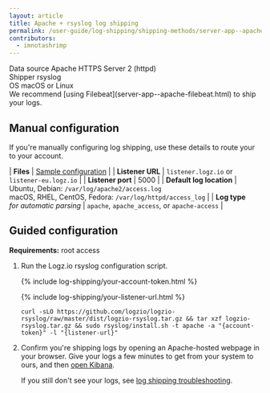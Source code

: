 ```yaml
---
layout: article
title: Apache + rsyslog log shipping
permalink: /user-guide/log-shipping/shipping-methods/server-app--apache-rsyslog.html
contributors:
  - imnotashrimp
---
```


<div class="shipping-summary">
<div>
  Data source <span>Apache HTTPS Server 2 (httpd)</span>
</div>
<div>
  Shipper <span>rsyslog</span>
</div>
<div>
  OS <span>macOS or Linux</span>
</div>
</div>

<div class="info-box note">
  We recommend [using Filebeat](server-app--apache-filebeat.html) to ship your logs.
</div>

## Manual configuration

If you're manually configuring log shipping, use these details to route your to your account.

| **Files** | [Sample configuration](https://raw.githubusercontent.com/logzio/logz-docs/master/shipping-config-samples/logz-rsyslog-config.conf) |
| **Listener URL** | `listener.logz.io` or `listener-eu.logz.io` |
| **Listener port** | 5000 |
| **Default log location** | Ubuntu, Debian: `/var/log/apache2/access.log` <br /> macOS, RHEL, CentOS, Fedora: `/var/log/httpd/access_log` |
| **Log type** <br /> _for automatic parsing_ | `apache`, `apache_access`, or `apache-access` |

## Guided configuration

**Requirements:** root access

1. Run the Logz.io rsyslog configuration script.

    {% include log-shipping/your-account-token.html %}

    {% include log-shipping/your-listener-url.html %}

    ```shell
    curl -sLO https://github.com/logzio/logzio-rsyslog/raw/master/dist/logzio-rsyslog.tar.gz && tar xzf logzio-rsyslog.tar.gz && sudo rsyslog/install.sh -t apache -a "{account-token}" -l "{listener-url}"
    ```

2. Confirm you're shipping logs by opening an Apache-hosted webpage in your browser. Give your logs a few minutes to get from your system to ours, and then [open Kibana](https://app.logz.io/#/dashboard/kibana).

    If you still don't see your logs, see [log shipping troubleshooting]({{site.baseurl}}/user-guide/log-shipping/log-shipping-troubleshooting.html).